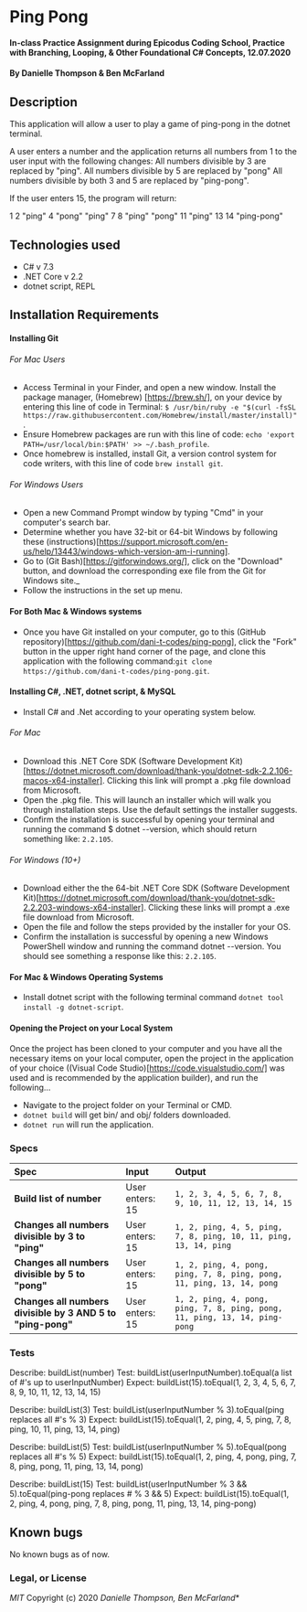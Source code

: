 # Ping Pong

#### In-class Practice Assignment during Epicodus Coding School, Practice with Branching, Looping, & Other Foundational C# Concepts, 12.07.2020

#### By Danielle Thompson & Ben McFarland

## Description

This application will allow a user to play a game of ping-pong in the dotnet terminal. 

A user enters a number and the application returns all numbers from 1 to the user input with the following changes:
All numbers divisible by 3 are replaced by "ping".
All numbers divisible by 5 are replaced by "pong"
All numbers divisible by both 3 and 5 are replaced by "ping-pong".

If the user enters 15, the program will return:

1
2
"ping"
4
"pong"
"ping"
7
8
"ping"
"pong"
11
"ping"
13
14
"ping-pong"

## Technologies used

- C# v 7.3
- .NET Core v 2.2
- dotnet script, REPL

## Installation Requirements

#### Installing Git
###### For Mac Users

- Access Terminal in your Finder, and open a new window. Install the package manager, (Homebrew) [https://brew.sh/], on your device by entering this line of code in Terminal: `$ /usr/bin/ruby -e "$(curl -fsSL https://raw.githubusercontent.com/Homebrew/install/master/install)"`.
- Ensure Homebrew packages are run with this line of code: `echo 'export PATH=/usr/local/bin:$PATH' >> ~/.bash_profile`.
- Once homebrew is installed, install Git, a version control system for code writers, with this line of code `brew install git`.

###### For Windows Users

- Open a new Command Prompt window by typing "Cmd" in your computer's search bar.
- Determine whether you have 32-bit or 64-bit Windows by following these (instructions)[https://support.microsoft.com/en-us/help/13443/windows-which-version-am-i-running].
- Go to (Git Bash)[https://gitforwindows.org/], click on the "Download" button, and download the corresponding exe file from the Git for Windows site._
- Follow the instructions in the set up menu.

#### For Both Mac & Windows systems

- Once you have Git installed on your computer, go to this (GitHub repository)[https://github.com/dani-t-codes/ping-pong], click the "Fork" button in the upper right hand corner of the page, and clone this application with the following command:`git clone https://github.com/dani-t-codes/ping-pong.git`.


#### Installing C#, .NET, dotnet script, & MySQL

* Install C# and .Net according to your operating system below. 

###### For Mac
 * Download this .NET Core SDK (Software Development Kit)[https://dotnet.microsoft.com/download/thank-you/dotnet-sdk-2.2.106-macos-x64-installer]. Clicking this link will prompt a .pkg file download from Microsoft.
* Open the .pkg file. This will launch an installer which will walk you through installation steps. Use the default settings the installer suggests.
* Confirm the installation is successful by opening your terminal and running the command $ dotnet --version, which should return something like: `2.2.105`. 

###### For Windows (10+)
* Download either the the 64-bit .NET Core SDK (Software Development Kit)[https://dotnet.microsoft.com/download/thank-you/dotnet-sdk-2.2.203-windows-x64-installer]. Clicking these links will prompt a .exe file download from Microsoft.
* Open the file and follow the steps provided by the installer for your OS.
* Confirm the installation is successful by opening a new Windows PowerShell window and running the command dotnet --version. You should see something a response like this: `2.2.105`.

#### For Mac & Windows Operating Systems
* Install dotnet script with the following terminal command `dotnet tool install -g dotnet-script`.

#### Opening the Project on your Local System
Once the project has been cloned to your computer and you have all the necessary items on your local computer, open the project in the application of your choice ((Visual Code Studio)[https://code.visualstudio.com/] was used and is recommended by the application builder), and run the following...

* Navigate to the project folder on your Terminal or CMD.
* `dotnet build` will get bin/ and obj/ folders downloaded.
* `dotnet run` will run the application. 


### Specs

| Spec                                            | Input                        | Output                        |
| :---------------------------------------------- | :--------------------------- | :---------------------------- |
| **Build list of number**    | User enters: 15 | `1, 2, 3, 4, 5, 6, 7, 8, 9, 10, 11, 12, 13, 14, 15` |
| **Changes all numbers divisible by 3 to "ping"** | User enters: 15 | `1, 2, ping, 4, 5, ping, 7, 8, ping, 10, 11, ping, 13, 14, ping`|
| **Changes all numbers divisible by 5 to "pong"**  | User enters: 15 | `1, 2, ping, 4, pong, ping, 7, 8, ping, pong, 11, ping, 13, 14, pong` |
| **Changes all numbers divisible by 3 AND 5 to "ping-pong"** | User enters: 15 | `1, 2, ping, 4, pong, ping, 7, 8, ping, pong, 11, ping, 13, 14, ping-pong` |

### Tests

Describe: buildList(number)
Test: buildList(userInputNumber).toEqual(a list of #'s up to userInputNumber)
Expect: buildList(15).toEqual(1, 2, 3, 4, 5, 6, 7, 8, 9, 10, 11, 12, 13, 14, 15)

Describe: buildList(3)
Test: buildList(userInputNumber % 3).toEqual(ping replaces all #'s % 3)
Expect: buildList(15).toEqual(1, 2, ping, 4, 5, ping, 7, 8, ping, 10, 11, ping, 13, 14, ping)

Describe: buildList(5)
Test: buildList(userInputNumber % 5).toEqual(pong replaces all #'s % 5)
Expect: buildList(15).toEqual(1, 2, ping, 4, pong, ping, 7, 8, ping, pong, 11, ping, 13, 14, pong)

Describe: buildList(15)
Test: buildList(userInputNumber % 3 && 5).toEqual(ping-pong replaces # % 3 && 5)
Expect: buildList(15).toEqual(1, 2, ping, 4, pong, ping, 7, 8, ping, pong, 11, ping, 13, 14, ping-pong)

## Known bugs

No known bugs as of now. 

### Legal, or License

_MIT_ Copyright (c) 2020 *_Danielle Thompson, Ben McFarland_**

